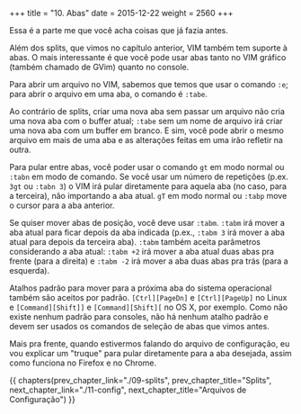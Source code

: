 +++
title = "10. Abas"
date = 2015-12-22
weight = 2560
+++

Essa é a parte me que você acha coisas que já fazia antes.

<!-- more -->

Além dos splits, que vimos no capítulo anterior, VIM também tem suporte à abas.
O mais interessante é que você pode usar abas tanto no VIM gráfico (também
chamado de GVim) quanto no console.

Para abrir um arquivo no VIM, sabemos que temos que usar o comando `:e`; para
abrir o arquivo em uma aba, o comando é `:tabe`.

Ao contrário de splits, criar uma nova aba sem passar um arquivo não cria uma
nova aba com o buffer atual; `:tabe` sem um nome de arquivo irá criar uma nova
aba com um buffer em branco. E sim, você pode abrir o mesmo arquivo em mais de
uma aba e as alterações feitas em uma irão refletir na outra.

Para pular entre abas, você poder usar o comando `gt` em modo normal ou `:tabn` em
modo de comando. Se você usar um número de repetições (p.ex. `3gt` ou `:tabn 3`) o
VIM irá pular diretamente para aquela aba (no caso, para a terceira), não
importando a aba atual. `gT` em modo normal ou `:tabp` move o cursor para a aba
anterior.

Se quiser mover abas de posição, você deve usar `:tabm`. `:tabm` irá mover a aba
atual para ficar depois da aba indicada (p.ex., `:tabm 3` irá mover a aba atual
para depois da terceira aba). `:tabm` também aceita parâmetros considerando a aba
atual: `:tabm +2` irá mover a aba atual duas abas pra frente (para a direita) e
`:tabm -2` irá mover a aba duas abas pra trás (para a esquerda).

Atalhos padrão para mover para a próxima aba do sistema operacional também são
aceitos por padrão. `[Ctrl][PageDn]` e `[Ctrl][PageUp]` no Linux e
`[Command][Shift]]` e `[Command][Shift][` no OS X, por exemplo. Como não existe
nenhum padrão para consoles, não há nenhum atalho padrão e devem ser usados os
comandos de seleção de abas que vimos antes.

Mais pra frente, quando estivermos falando do arquivo de configuração, eu vou
explicar um "truque" para pular diretamente para a aba desejada, assim como
funciona no Firefox e no Chrome.

{{ chapters(prev_chapter_link="./09-splits", prev_chapter_title="Splits", next_chapter_link="./11-config", next_chapter_title="Arquivos de Configuração") }}

